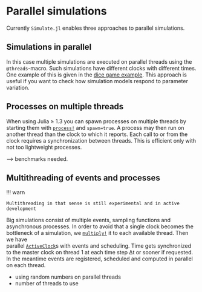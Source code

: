 # Parallel simulations

Currently `Simulate.jl` enables three approaches to parallel simulations.

## Simulations in parallel

In this case multiple simulations are executed on parallel threads using the `@threads`-macro. Such simulations have different clocks with different times. One example of this is given in the [dice game example](../examples/dicegame/dicegame.md). This approach is useful if you want to check how simulation models respond to parameter variation.

## Processes on multiple threads

When using Julia ≥ 1.3 you can spawn processes on multiple threads by starting
them with [`process!`](@ref) and `spawn=true`. A process may then run on another thread than the clock to which it reports. Each call to or from the clock
requires a synchronization between threads. This is efficient only with not
too lightweight processes.

--> benchmarks needed.

## Multithreading of events and processes  

!!! warn

    Multithreading in that sense is still experimental and in active development

Big simulations consist of multiple events, sampling functions and asynchronous
processes. In order to avoid that a single clock becomes the bottleneck of a
simulation, we [`multiply!`](@ref) it to each available thread. Then we have  
parallel [`ActiveClock`](@ref)s with events and scheduling. Time gets
synchronized to the master clock on thread 1 at each time step Δt or sooner if
requested. In the meantime events are registered, scheduled and computed in
parallel on each thread.

- using random numbers on parallel threads
- number of threads to use
